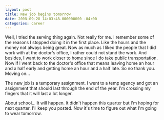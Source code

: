 ```yaml
---
layout: post
title: New job begins tomorrow
date: 2008-09-28 14:03:48.000000000 -04:00
categories: career
---
```

<p>Well, I tried the serving thing again. Not really for me. I remember some of the reasons I stopped doing it in the first place. Like the hours and the money not always being great. Now as much as I liked the people that I did work with at the doctor's office, I rather could not stand the work. And besides, I want to work closer to home since I do take public transportation. Now if I went back to the doctor's office that means leaving home an hour and a half early and getting home an hour and a half late. So no thank you. Moving on...</p>
<p>The new job is a temporary assignment. I went to a temp agency and got an assignment that should last through the end of the year. I'm crossing my fingers that it will last a lot longer. </p>
<p>About school... It will happen. It didn't happen this quarter but I'm hoping for next quarter. I'll keep you posted. Now it's time to figure out what I'm going to wear tomorrow.</p>
